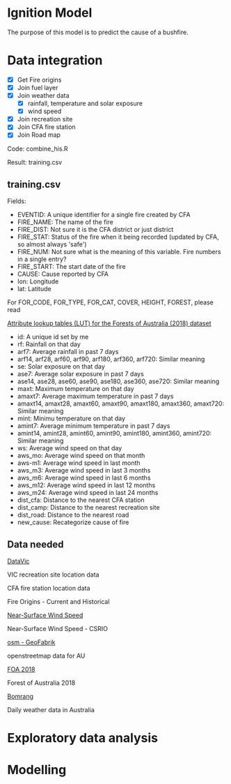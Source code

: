 # Ignition Model

The purpose of this model is to predict the cause of a bushfire.

# Data integration

- [x] Get Fire origins 
- [x] Join fuel layer
- [x] Join weather data
  - [x] rainfall, temperature and solar exposure
  - [x] wind speed
- [x] Join recreation site
- [x] Join CFA fire station
- [x] Join Road map

Code: combine_his.R

Result: training.csv

## training.csv

Fields:

- EVENTID: A unique identifier for a single fire created by CFA
- FIRE_NAME: The name of the fire
- FIRE_DIST: Not sure it is the CFA district or just district
- FIRE_STAT: Status of the fire when it being recorded (updated by CFA, so almost always 'safe')
- FIRE_NUM: Not sure what is the meaning of this variable. Fire numbers in a single entry?
- FIRE_START: The start date of the fire
- CAUSE: Cause reported by CFA
- lon: Longitude
- lat: Latitude


For FOR_CODE, FOR_TYPE, FOR_CAT, COVER, HEIGHT, FOREST, please read

[Attribute lookup tables (LUT) for the Forests of Australia (2018) dataset](https://www.agriculture.gov.au/sites/default/files/abares/forestsaustralia/documents/datasets/sofr2018/Forests_of_Australia_2018_Lookup_tables.pdf)

- id: A unique id set by me
- rf: Rainfall on that day
- arf7: Average rainfall in past 7 days
- arf14, arf28, arf60, arf90, arf180, arf360, arf720: Similar meaning
- se: Solar exposure on that day
- ase7: Average solar exposure in past 7 days
- ase14, ase28, ase60, ase90, ase180, ase360, ase720: Similar meaning
- maxt: Maximum temperature on that day
- amaxt7: Average maximum temperature in past 7 days
- amaxt14, amaxt28, amaxt60, amaxt90, amaxt180, amaxt360, amaxt720: Similar meaning
- mint: Minimu temperature on that day
- amint7: Average minimum temperature in past 7 days
- amint14, amint28, amint60, amint90, amint180, amint360, amint720: Similar meaning
- ws: Average wind speed on that day
- aws_mo: Average wind speed on that month
- aws-m1: Average wind speed in last month
- aws_m3: Average wind speed in last 3 months
- aws_m6: Average wind speed in last 6 months
- aws_m12: Average wind speed in last 12 months
- aws_m24: Average wind speed in last 24 months
- dist_cfa: Distance to the nearest CFA station
- dist_camp: Distance to the nearest recreation site
- dist_road: Distance to the nearest road
- new_cause: Recategorize cause of fire

## Data needed

[DataVic](https://www.data.vic.gov.au/)

VIC recreation site location data

CFA fire station location data

Fire Origins - Current and Historical

[Near-Surface Wind Speed](https://data.csiro.au/dap/landingpage?pid=csiro%3AWind_Speed)

Near-Surface Wind Speed - CSRIO

[osm - GeoFabrik](http://download.geofabrik.de/australia-oceania.html)

openstreetmap data for AU

[FOA 2018](https://www.agriculture.gov.au/abares/forestsaustralia/forest-data-maps-and-tools/spatial-data/forest-cover)

Forest of Australia 2018

[Bomrang](https://github.com/ropensci/bomrang)

Daily weather data in Australia

# Exploratory data analysis

# Modelling 
